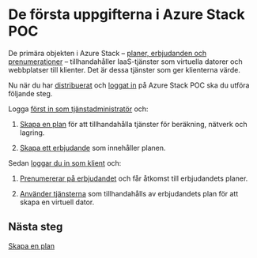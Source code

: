 <properties
    pageTitle="Viktiga uppgifter i Azure Stack POC | Microsoft Azure"
    description="Lär dig hur du skapar en plan och ett erbjudande. Prenumerera sedan på erbjudandet och använd de erbjudna tjänsterna för att skapa en virtuell dator."
    services="azure-stack"
    documentationCenter=""
    authors="ErikjeMS"
    manager="byronr"
    editor=""/>

<tags
    ms.service="azure-stack"
    ms.workload="na"
    ms.tgt_pltfrm="na"
    ms.devlang="na"
    ms.topic="get-started-article"
    ms.date="09/26/2016"
    ms.author="erikje"/>


# De första uppgifterna i Azure Stack POC

De primära objekten i Azure Stack – [planer, erbjudanden och prenumerationer](azure-stack-key-features.md#services-plans-offers-and-subscriptions) – tillhandahåller IaaS-tjänster som virtuella datorer och webbplatser till  klienter. Det är dessa tjänster som ger klienterna värde.

Nu när du har [distribuerat](azure-stack-deploy.md) och [loggat in](azure-stack-connect-azure-stack.md) på Azure Stack POC ska du utföra följande steg.

Logga [först in som tjänstadministratör](azure-stack-connect-azure-stack.md#log-in-as-a-service-administrator) och:

1.  [Skapa en plan](azure-stack-create-plan.md) för att tillhandahålla tjänster för beräkning, nätverk och lagring.

2.  [Skapa ett erbjudande](azure-stack-create-offer.md) som innehåller planen.

Sedan [loggar du in som klient](azure-stack-connect-azure-stack.md#log-in-as-a-tenant) och:

1.  [Prenumererar på erbjudandet](azure-stack-subscribe-plan-provision-vm.md) och får åtkomst till erbjudandets planer.

2.  [Använder tjänsterna](azure-stack-provision-vm.md) som tillhandahålls av erbjudandets plan för att skapa en virtuell dator.

## Nästa steg

[Skapa en plan](azure-stack-create-plan.md)



<!--HONumber=Sep16_HO3-->


